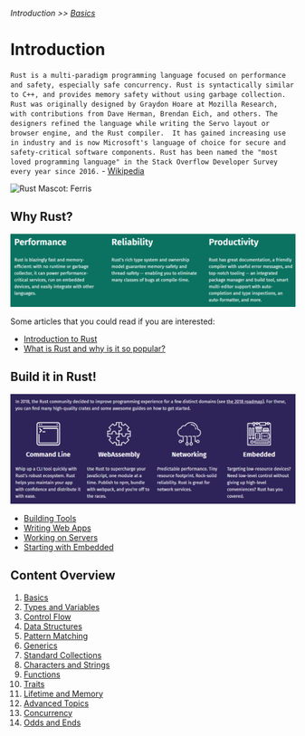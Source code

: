 _Introduction >> [Basics](./basics.md)_

# Introduction

`Rust is a multi-paradigm programming language focused on performance and safety, especially safe concurrency. Rust is syntactically similar to C++, and provides memory safety without using garbage collection.
Rust was originally designed by Graydon Hoare at Mozilla Research, with contributions from Dave Herman, Brendan Eich, and others. The designers refined the language while writing the Servo layout or browser engine, and the Rust compiler. 
It has gained increasing use in industry and is now Microsoft's language of choice for secure and safety-critical software components.
Rust has been named the "most loved programming language" in the Stack Overflow Developer Survey every year since 2016.` - [Wikipedia](https://en.wikipedia.org/wiki/Rust_(programming_language))

![Rust Mascot: Ferris](https://upload.wikimedia.org/wikipedia/commons/thumb/2/20/Rustacean-orig-noshadow.svg/220px-Rustacean-orig-noshadow.svg.png)

## Why Rust?

[![Why, from home page of Rust.](./images/why-rust-site.png)](https://www.rust-lang.org/)

Some articles that you could read if you are interested:

- [Introduction to Rust](https://serokell.io/blog/rust-guide)
- [What is Rust and why is it so popular?](https://stackoverflow.blog/2020/01/20/what-is-rust-and-why-is-it-so-popular/)

## Build it in Rust!

[![Build, from home page of Rust.](./images/build-rust-site.png)](https://www.rust-lang.org/)

- [Building Tools](https://www.rust-lang.org/what/cli)
- [Writing Web Apps](https://www.rust-lang.org/what/wasm)
- [Working on Servers](https://www.rust-lang.org/what/networking)
- [Starting with Embedded](https://www.rust-lang.org/what/embedded)

## Content Overview

1. [Basics](./basics.md)
1. [Types and Variables](./types-and-variables.md)
1. [Control Flow](./control-flow.md)
1. [Data Structures](./data-structures.md)
1. [Pattern Matching](./pattern-matching.md) 
1. [Generics](./generics.md) 
1. [Standard Collections](./standard-collections.md)
1. [Characters and Strings](./characters-strings.md)
1. [Functions](./functions.md)
1. [Traits](./traits.md)
1. [Lifetime and Memory]()
1. [Advanced Topics]()
1. [Concurrency]()
1. [Odds and Ends]()